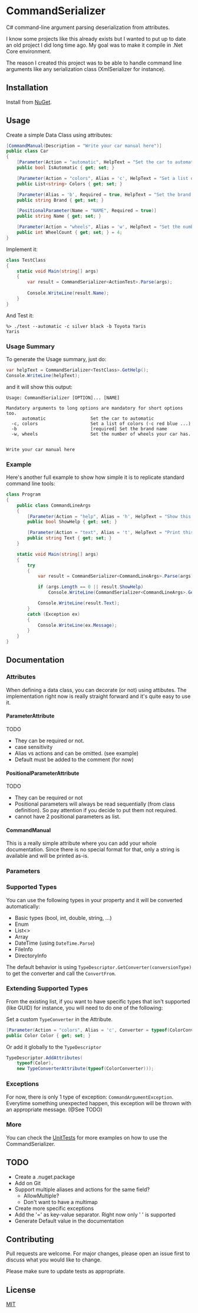 ﻿# CommandSerializer
C# command-line argument parsing deserialization from attributes.

I know some projects like this already exists but I wanted to put up to date an old 
project I did long time ago. My goal was to make it compile in .Net Core environment.

The reason I created this project was to be able to handle command line arguments like
any serialization class (XmlSerializer for instance).

## Installation
Install from [NuGet](https://www.nuget.org/packages/CommandSerializer.NET).

## Usage

Create a simple Data Class using attributes:

```csharp
[CommandManual(Description = "Write your car manual here")]
public class Car
{
    [Parameter(Action = "automatic", HelpText = "Set the car to automatic")] 
    public bool IsAutomatic { get; set; }

    [Parameter(Action = "colors", Alias = 'c', HelpText = "Set a list of colors (-c red blue ...)")]
    public List<string> Colors { get; set; }

    [Parameter(Alias = 'b', Required = true, HelpText = "Set the brand name")]
    public string Brand { get; set; }

    [PositionalParameter(Name = "NAME", Required = true)]
    public string Name { get; set; }

    [Parameter(Action = "wheels", Alias = 'w', HelpText = "Set the number of wheels your car has.")]
    public int WheelCount { get; set; } = 4;
}
```

Implement it:

```csharp
class TestClass
{
    static void Main(string[] args)
    {
        var result = CommandSerializer<ActionTest>.Parse(args);
        
        Console.WriteLine(result.Name);
    }
}
```

And Test it:

```text
%> ./test --automatic -c silver black -b Toyota Yaris
Yaris
```

### Usage Summary
To generate the Usage summary, just do:
```csharp
var helpText = CommandSerializer<TestClass>.GetHelp();
Console.WriteLine(helpText);
```

and it will show this output:
```text
Usage: CommandSerializer [OPTION]... [NAME]

Mandatory arguments to long options are mandatory for short options too.
      automatic                 Set the car to automatic
  -c, colors                    Set a list of colors (-c red blue ...)
  -b                            [required] Set the brand name
  -w, wheels                    Set the number of wheels your car has.


Write your car manual here
```


### Example

Here's another full example to show how simple it is to replicate standard command line tools:

```csharp
class Program
{
    public class CommandLineArgs
    {
        [Parameter(Action = "help", Alias = 'h', HelpText = "Show this help.")]
        public bool ShowHelp { get; set; }

        [Parameter(Action = "text", Alias = 't', HelpText = "Print this string")]
        public string Text { get; set; }
    }

    static void Main(string[] args)
    {
        try
        {
            var result = CommandSerializer<CommandLineArgs>.Parse(args);

            if (args.Length == 0 || result.ShowHelp)
                Console.WriteLine(CommandSerializer<CommandLineArgs>.GetHelp(Console.WindowWidth));

            Console.WriteLine(result.Text);
        }
        catch (Exception ex)
        {
            Console.WriteLine(ex.Message);
        }
    }
}
```

## Documentation

### Attributes

When defining a data class, you can decorate (or not) using attibutes. The implementation right
now is really straight forward and it's quite easy to use it.

#### ParameterAttribute

TODO
- They can be required or not.
- case sensitivity
- Alias vs actions and can be omitted. (see example)
- Default must be added to the comment (for now)

#### PositionalParameterAttribute

TODO
- They can be required or not
- Positional parameters will always be read sequentially (from class definition).
  So pay attention if you decide to put them not required.
- cannot have 2 positional parameters as list.

#### CommandManual

This is a really simple attribute where you can add your whole documentation. Since
there is no special format for that, only a string is available and will be printed as-is.

### Parameters

### Supported Types

You can use the following types in your property and it will be converted automatically:

* Basic types (bool, int, double, string, ...)
* Enum
* List<>
* Array
* DateTime (using ``DateTime.Parse``)
* FileInfo
* DirectoryInfo

The default behavior is using ``TypeDescriptor.GetConverter(conversionType)`` to get
the converter and call the ``ConvertFrom``.

### Extending Supported Types

From the existing list, if you want to have specific types that isn't supported (like GUID) 
for instance, you will need to do one of the following:

Set a custom ``TypeConverter`` in the Attribute.

```csharp
[Parameter(Action = "colors", Alias = 'c', Converter = typeof(ColorConverter))]
public Color Color { get; set; }
```

Or add it globally to the ``TypeDescriptor``
```csharp
TypeDescriptor.AddAttributes(
    typeof(Color), 
    new TypeConverterAttribute(typeof(ColorConverter)));
```


### Exceptions

For now, there is only 1 type of exception: ``CommandArgumentException``. Everytime something
unexpected happen, this exception will be thrown with an appropriate message. (@See TODO)

### More

You can check the [UnitTests](ConsoleArgsTests/) for more examples on how to use the CommandSerializer.

## TODO
* Create a .nuget.package
* Add on Git
* Support multiple aliases and actions for the same field? 
  * AllowMultiple? 
  * Don't want to have a multimap
* Create more specific exceptions
* Add the '=' as key-value separator. Right now only ' ' is supported
* Generate Default value in the documentation


## Contributing
Pull requests are welcome. For major changes, please open an issue first to discuss what you would like to change.

Please make sure to update tests as appropriate.

## License

[MIT](https://choosealicense.com/licenses/mit/)